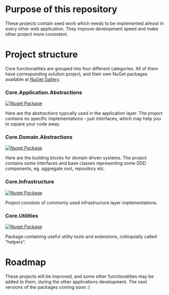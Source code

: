 # Purpose of this repository
These projects contain seed work which needs to be implemented almost in every other web application. They improve development speed and make other project more consistent. 
# Project structure
Core functionalities are grouped into four different categories. All of them have corresponding solution project, and their own NuGet packages available at [NuGet Gallery](https://www.nuget.org/). 
### Core.Application.Abstractions

[![Nuget Package](https://badgen.net/nuget/v/AsCore.Application.Abstractions)](https://www.nuget.org/packages/AsCore.Application.Abstractions/)

Here are the abstractions typically used in the application layer. The project contains no specific implementations - just interfaces, which may help you to square your code away.
### Core.Domain.Abstractions

[![Nuget Package](https://badgen.net/nuget/v/AsCore.Domain.Abstractions)](https://www.nuget.org/packages/AsCore.Domain.Abstractions/)

Here are the building blocks for domain driven systems. The project contains some interfaces and base classes representing some DDD components, eg. aggregate root, repository etc.
### Core.Infrastructure

[![Nuget Package](https://badgen.net/nuget/v/AsCore.Infrastructure)](https://www.nuget.org/packages/AsCore.Infrastructure/)

Project constists of commonly used infrastructure layer implementations.

### Core.Utilities

[![Nuget Package](https://badgen.net/nuget/v/AsCore.Utilities)](https://www.nuget.org/packages/AsCore.Utilities/)

Package containing useful utility tools and extensions, colloquially called "helpers".

# Roadmap
These projects will be improved, and some other functionalities may be added to them, during the other applications development. The next versions of the packages coming soon :)
